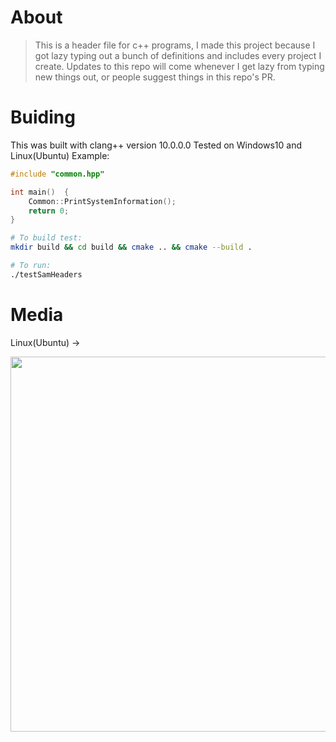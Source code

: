 # About
> This is a header file for c++ programs, I made this project because I got lazy typing out a bunch of definitions and includes every project I create.
> Updates to this repo will come whenever I get lazy from typing new things out, or people suggest things in this repo's PR.
# Buiding
This was built with clang++ version 10.0.0.0
Tested on Windows10 and Linux(Ubuntu)
Example:
```cpp
#include "common.hpp"

int main()  {
    Common::PrintSystemInformation();
    return 0;
}
```
```bash
# To build test:
mkdir build && cd build && cmake .. && cmake --build .

# To run:
./testSamHeaders
```
# Media
Linux(Ubuntu) ->

<img width=1000 height=600 src="https://cdn.discordapp.com/attachments/764959698888687616/960016829366038538/ubuntuMedia.png" />
